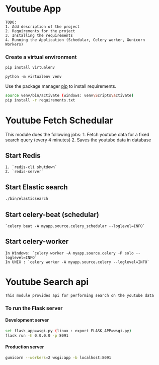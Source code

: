 # Youtube App
```
TODO:
1. Add description of the project
2. Requirements for the project
3. Installing the requirements
4. Running the Application (Schedular, Celery worker, Gunicorn Workers)
```

### Create a virtual environment

```python
pip install virtualenv

python -m virtualenv venv
```

Use the package manager [pip](https://pip.pypa.io/en/stable/) to install requirements.

```bash
source venv/bin/activate (windows: venv\Scripts\activate)
pip install -r requirements.txt
```
# Youtube Fetch Schedular

This module does the following jobs:
    1. Fetch youtube data for a fixed search query (every 4 minutes)
    2. Saves the youtube data in database

## Start Redis

    1. `redis-cli shutdown`
    2. `redis-server`

## Start Elastic search

```bash
./bin/elasticsearch
```

## Start celery-beat (schedular)

    `celery beat -A myapp.source.celery_schedular --loglevel=INFO`

## Start celery-worker

    In Windows: `celery worker -A myapp.source.celery -P solo --loglevel=INFO`
    In UNIX : `celery worker -A myapp.source.celery --loglevel=INFO`

# Youtube Search api

    This module provides api for performing search on the youtube data

### To run the Flask server

#### Development server

```bash
set flask_app=wsgi.py (linux : export FLASK_APP=wsgi.py)
flask run -h 0.0.0.0 -p 8091
```

#### Production server

```bash
gunicorn --workers=2 wsgi:app -b localhost:8091
```

